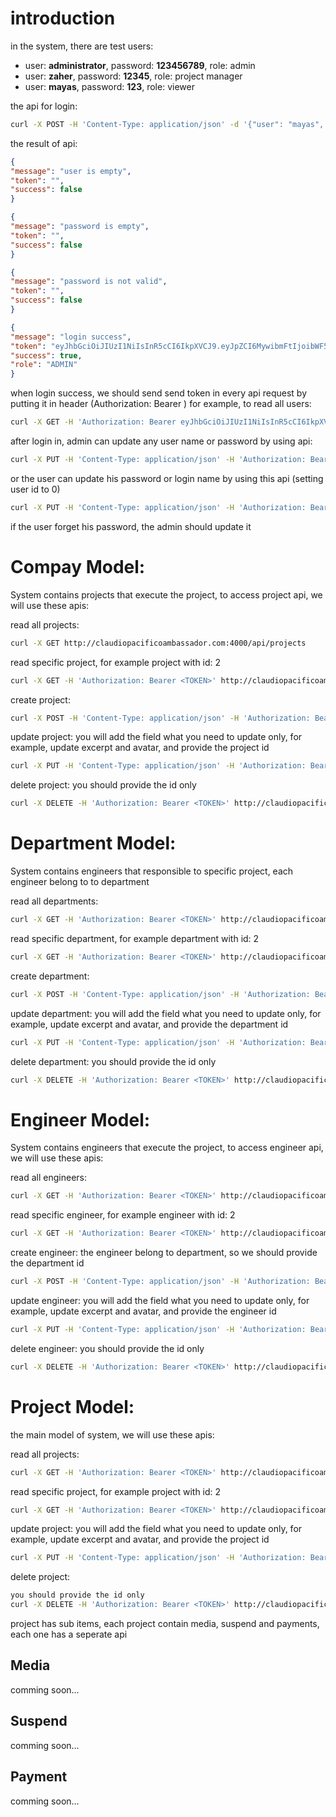 # introduction

in the system, there are test users:

* user: **administrator**, password: **123456789**, role: admin
* user: **zaher**, password: **12345**, role: project manager
* user: **mayas**, password: **123**, role: viewer

the api for login:

```bash
curl -X POST -H 'Content-Type: application/json' -d '{"user": "mayas", "password": "123"}' http://localhost:4000/login
```

the result of api:

```json
{
"message": "user is empty",
"token": "",
"success": false
}
```
```json
{
"message": "password is empty",
"token": "",
"success": false
}
```
```json
{
"message": "password is not valid",
"token": "",
"success": false
}
```
```json
{
"message": "login success",
"token": "eyJhbGciOiJIUzI1NiIsInR5cCI6IkpXVCJ9.eyJpZCI6MywibmFtIjoibWF5YXMiLCJyb2wiOiJWSUVXRVIiLCJleHAiOjE2NzM2NzA1NTUuNDUxLCJpYXQiOjE2NzM2NjY5NTV9.sNUIGhRGlxVBt50TSET1eiRP8Jk5eg3beQIuUK7a46U",
"success": true,
"role": "ADMIN"
}
```

when login success, we should send send token in every api request by putting it in header (Authorization: Bearer <token>)
for example, to read all users:

```bash
curl -X GET -H 'Authorization: Bearer eyJhbGciOiJIUzI1NiIsInR5cCI6IkpXVCJ9.eyJpZCI6MywibmFtIjoibWF5YXMiLCJyb2wiOiJWSUVXRVIiLCJleHAiOjE2NzM2NzA1NTUuNDUxLCJpYXQiOjE2NzM2NjY5NTV9.sNUIGhRGlxVBt50TSET1eiRP8Jk5eg3beQIuUK7a46' http://localhost:4000/api/users
```

after login in, admin can update any user name or password by using api:
```bash
curl -X PUT -H 'Content-Type: application/json' -H 'Authorization: Bearer <TOKEN>' -d '{"name": "zaher-updated", "password": "12345-updated"}' http://$url:4000/api/users/2
```

or the user can update his password or login name by using this api (setting user id to 0)
```bash
curl -X PUT -H 'Content-Type: application/json' -H 'Authorization: Bearer <TOKEN>' -d '{"name": "zaher-updated", "password": "12345-updated"}' http://$url:4000/api/users/0
```

if the user forget his password, the admin should update it

# Compay Model:

System contains projects that execute the project, to access project api, we will use these apis:

read all projects:
```bash
curl -X GET http://claudiopacificoambassador.com:4000/api/projects
```


read specific project, for example project with id: 2
```bash
curl -X GET -H 'Authorization: Bearer <TOKEN>' http://claudiopacificoambassador.com:4000/api/projects/2
```

create project:
```bash
curl -X POST -H 'Content-Type: application/json' -H 'Authorization: Bearer <TOKEN>' -d '{"name": "new project", "excerpt": "any description", "avatar": "/uploads/avatar.png" }' http://claudiopacificoambassador.com:4000/api/projects
```

update project:
you will add the field what you need to update only, for example, update excerpt and avatar, and provide the project id

```bash
curl -X PUT -H 'Content-Type: application/json' -H 'Authorization: Bearer <TOKEN>' -d '{"excerpt": "new description", "avatar": "/uploads/new-avatar.png" }' http://claudiopacificoambassador.com:4000/api/projects/2
```

delete project:
you should provide the id only
```bash
curl -X DELETE -H 'Authorization: Bearer <TOKEN>' http://claudiopacificoambassador.com:4000/api/projects/6
```

# Department Model:

System contains engineers that responsible to specific project, each engineer belong to to department

read all departments:
```bash
curl -X GET -H 'Authorization: Bearer <TOKEN>' http://claudiopacificoambassador.com:4000/api/departments
```

read specific department, for example department with id: 2
```bash
curl -X GET -H 'Authorization: Bearer <TOKEN>' http://claudiopacificoambassador.com:4000/api/departments/2
```

create department:
```bash
curl -X POST -H 'Content-Type: application/json' -H 'Authorization: Bearer <TOKEN>' -d '{"name": "new department", "excerpt": "any description", "avatar": "/uploads/avatar.png" }' http://claudiopacificoambassador.com:4000/api/departments
```

update department:
you will add the field what you need to update only, for example, update excerpt and avatar, and provide the department id

```bash
curl -X PUT -H 'Content-Type: application/json' -H 'Authorization: Bearer <TOKEN>' -d '{"excerpt": "new description", "avatar": "/uploads/new-avatar.png" }' http://claudiopacificoambassador.com:4000/api/departments/4
```

delete department:
you should provide the id only
```bash
curl -X DELETE -H 'Authorization: Bearer <TOKEN>' http://claudiopacificoambassador.com:4000/api/departments
```

# Engineer Model:

System contains engineers that execute the project, to access engineer api, we will use these apis:

read all engineers:
```bash
curl -X GET -H 'Authorization: Bearer <TOKEN>' http://claudiopacificoambassador.com:4000/api/engineers
```

read specific engineer, for example engineer with id: 2
```bash
curl -X GET -H 'Authorization: Bearer <TOKEN>' http://claudiopacificoambassador.com:4000/api/engineers/2
```

create engineer:
the engineer belong to department, so we should provide the department id
```bash
curl -X POST -H 'Content-Type: application/json' -H 'Authorization: Bearer <TOKEN>' -d '{"name": "new engineer", "excerpt": "any description", "avatar": "/uploads/avatar.png", "departmentId": 3 }' http://claudiopacificoambassador.com:4000/api/engineers
```

update engineer:
you will add the field what you need to update only, for example, update excerpt and avatar, and provide the engineer id
```bash
curl -X PUT -H 'Content-Type: application/json' -H 'Authorization: Bearer <TOKEN>' -d '{"id:" 2, "excerpt": "new description", "avatar": "/uploads/new-avatar.png" }' http://claudiopacificoambassador.com:4000/api/engineers/7
```

delete engineer:
you should provide the id only
```bash
curl -X DELETE -H 'Authorization: Bearer <TOKEN>' http://claudiopacificoambassador.com:4000/api/engineers/18
```
# Project Model:

the main model of system, we will use these apis:

read all projects:
```bash
curl -X GET -H 'Authorization: Bearer <TOKEN>' http://claudiopacificoambassador.com:4000/api/projects
```

read specific project, for example project with id: 2
```bash
curl -X GET -H 'Authorization: Bearer <TOKEN>' http://claudiopacificoambassador.com:4000/api/projects/2
```
update project:
you will add the field what you need to update only, for example, update excerpt and avatar, and provide the project id
```bash
curl -X PUT -H 'Content-Type: application/json' -H 'Authorization: Bearer <TOKEN>' -d '{"id:" 2, "excerpt": "new description", "avatar": "/uploads/new-avatar.png" }' http://claudiopacificoambassador.com:4000/api/projects/7
```

delete project:
```bash
you should provide the id only
curl -X DELETE -H 'Authorization: Bearer <TOKEN>' http://claudiopacificoambassador.com:4000/api/projects/4
```
project has sub items, each project contain media, suspend and payments, each one has a seperate api

## Media
comming soon...

## Suspend
comming soon...

## Payment
comming soon...